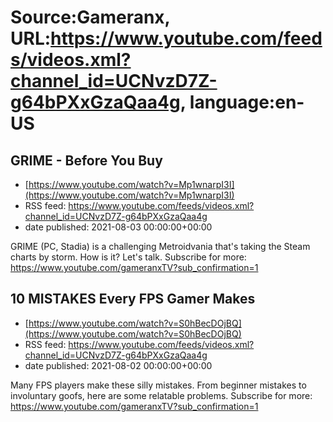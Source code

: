 # Source:Gameranx, URL:https://www.youtube.com/feeds/videos.xml?channel_id=UCNvzD7Z-g64bPXxGzaQaa4g, language:en-US

## GRIME - Before You Buy
 - [https://www.youtube.com/watch?v=Mp1wnarpI3I](https://www.youtube.com/watch?v=Mp1wnarpI3I)
 - RSS feed: https://www.youtube.com/feeds/videos.xml?channel_id=UCNvzD7Z-g64bPXxGzaQaa4g
 - date published: 2021-08-03 00:00:00+00:00

GRIME (PC, Stadia) is a challenging Metroidvania that's taking the Steam charts by storm. How is it? Let's talk.
Subscribe for more: https://www.youtube.com/gameranxTV?sub_confirmation=1

## 10 MISTAKES Every FPS Gamer Makes
 - [https://www.youtube.com/watch?v=S0hBecDOjBQ](https://www.youtube.com/watch?v=S0hBecDOjBQ)
 - RSS feed: https://www.youtube.com/feeds/videos.xml?channel_id=UCNvzD7Z-g64bPXxGzaQaa4g
 - date published: 2021-08-02 00:00:00+00:00

Many FPS players make these silly mistakes. From beginner mistakes to involuntary goofs, here are some relatable problems.
Subscribe for more: https://www.youtube.com/gameranxTV?sub_confirmation=1

